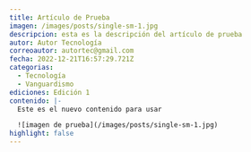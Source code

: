 ```yaml
---
title: Artículo de Prueba
imagen: /images/posts/single-sm-1.jpg
descripcion: esta es la descripción del artículo de prueba
autor: Autor Tecnología
correoautor: autortec@gmail.com
fecha: 2022-12-21T16:57:29.721Z
categorias:
  - Tecnología
  - Vanguardismo
ediciones: Edición 1
contenido: |-
  E﻿ste es el nuevo contenido para usar 

  ![imagen de prueba](/images/posts/single-sm-1.jpg)
highlight: false
---
```

